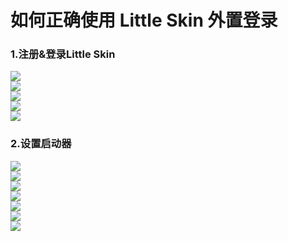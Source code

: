 # 如何正确使用 Little Skin 外置登录
### 1.注册&登录Little Skin
![](../../assets/littleskin-tutorial/setup-littleskin-1.png)  
![](../../assets/littleskin-tutorial/setup-littleskin-2.png)  
![](../../assets/littleskin-tutorial/setup-littleskin-3.png)  
![](../../assets/littleskin-tutorial/setup-littleskin-4.png)  
![](../../assets/littleskin-tutorial/setup-littleskin-5.png)  
### 2.设置启动器
![](../../assets/littleskin-tutorial/setup-launcher-1.png)  
![](../../assets/littleskin-tutorial/setup-launcher-2.png)  
![](../../assets/littleskin-tutorial/setup-launcher-3.png)  
![](../../assets/littleskin-tutorial/setup-launcher-4.png)  
![](../../assets/littleskin-tutorial/setup-launcher-5.png)  
![](../../assets/littleskin-tutorial/setup-launcher-6.png)  
![](../../assets/littleskin-tutorial/setup-launcher-7.png)  